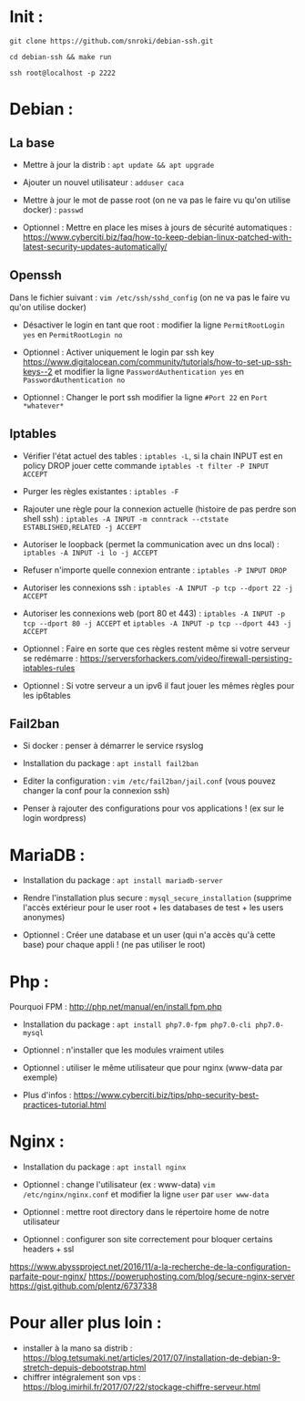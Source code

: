 # Init :

`git clone https://github.com/snroki/debian-ssh.git`

`cd debian-ssh && make run`

`ssh root@localhost -p 2222`


# Debian :

## La base

- Mettre à jour la distrib :
`apt update && apt upgrade`

- Ajouter un nouvel utilisateur :
`adduser caca`

- Mettre à jour le mot de passe root (on ne va pas le faire vu qu'on utilise docker) :
`passwd`

- Optionnel : Mettre en place les mises à jours de sécurité automatiques :
https://www.cyberciti.biz/faq/how-to-keep-debian-linux-patched-with-latest-security-updates-automatically/

## Openssh

Dans le fichier suivant : `vim /etc/ssh/sshd_config` (on ne va pas le faire vu qu'on utilise docker)

- Désactiver le login en tant que root :
modifier la ligne `PermitRootLogin yes` en `PermitRootLogin no`

- Optionnel : Activer uniquement le login par ssh key
https://www.digitalocean.com/community/tutorials/how-to-set-up-ssh-keys--2
et modifier la ligne `PasswordAuthentication yes` en `PasswordAuthentication no`

- Optionnel : Changer le port ssh
modifier la ligne `#Port 22` en `Port *whatever*`

## Iptables

- Vérifier l'état actuel des tables : `iptables -L`, si la chain INPUT est en policy DROP jouer cette commande `iptables -t filter -P INPUT ACCEPT`

- Purger les règles existantes : `iptables -F`

- Rajouter une règle pour la connexion actuelle (histoire de pas perdre son shell ssh) : `iptables -A INPUT -m conntrack --ctstate ESTABLISHED,RELATED -j ACCEPT`

- Autoriser le loopback (permet la communication avec un dns local) : `iptables -A INPUT -i lo -j ACCEPT`

- Refuser n'importe quelle connexion entrante : `iptables -P INPUT DROP`

- Autoriser les connexions ssh : `iptables -A INPUT -p tcp --dport 22 -j ACCEPT`

- Autoriser les connexions web (port 80 et 443) : `iptables -A INPUT -p tcp --dport 80 -j ACCEPT` et `iptables -A INPUT -p tcp --dport 443 -j ACCEPT`

- Optionnel : Faire en sorte que ces règles restent même si votre serveur se redémarre : https://serversforhackers.com/video/firewall-persisting-iptables-rules

- Optionnel : Si votre serveur a un ipv6 il faut jouer les mêmes règles pour les ip6tables

## Fail2ban

- Si docker : penser à démarrer le service rsyslog

- Installation du package : `apt install fail2ban`

- Editer la configuration : `vim /etc/fail2ban/jail.conf` (vous pouvez changer la conf pour la connexion ssh)

- Penser à rajouter des configurations pour vos applications ! (ex sur le login wordpress)

# MariaDB :

- Installation du package : `apt install mariadb-server`

- Rendre l'installation plus secure : `mysql_secure_installation` (supprime l'accès extérieur pour le user root + les databases de test + les users anonymes)

- Optionnel : Créer une database et un user (qui n'a accès qu'à cette base) pour chaque appli ! (ne pas utiliser le root)

# Php :

Pourquoi FPM : http://php.net/manual/en/install.fpm.php

- Installation du package : `apt install php7.0-fpm php7.0-cli php7.0-mysql`

- Optionnel : n'installer que les modules vraiment utiles

- Optionnel : utiliser le même utilisateur que pour nginx (www-data par exemple)

- Plus d'infos : https://www.cyberciti.biz/tips/php-security-best-practices-tutorial.html

# Nginx :

- Installation du package : `apt install nginx`

- Optionnel : change l'utilisateur (ex : www-data) `vim /etc/nginx/nginx.conf` et modifier la ligne `user` par `user www-data`

- Optionnel : mettre root directory dans le répertoire home de notre utilisateur

- Optionnel : configurer son site correctement pour bloquer certains headers + ssl

https://www.abyssproject.net/2016/11/a-la-recherche-de-la-configuration-parfaite-pour-nginx/
https://poweruphosting.com/blog/secure-nginx-server
https://gist.github.com/plentz/6737338

# Pour aller plus loin :

- installer à la mano sa distrib : https://blog.tetsumaki.net/articles/2017/07/installation-de-debian-9-stretch-depuis-debootstrap.html
- chiffrer intégralement son vps : https://blog.imirhil.fr/2017/07/22/stockage-chiffre-serveur.html
